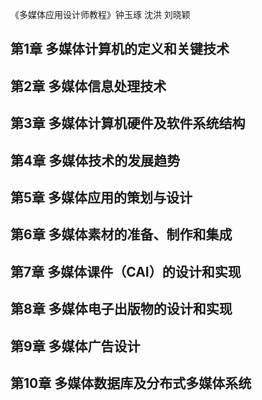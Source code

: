 《多媒体应用设计师教程》钟玉琢 沈洪 刘晓颖

## 第1章 多媒体计算机的定义和关键技术
## 第2章 多媒体信息处理技术
## 第3章 多媒体计算机硬件及软件系统结构
## 第4章 多媒体技术的发展趋势
## 第5章 多媒体应用的策划与设计
## 第6章 多媒体素材的准备、制作和集成
## 第7章 多媒体课件（CAI）的设计和实现
## 第8章 多媒体电子出版物的设计和实现
## 第9章 多媒体广告设计
## 第10章 多媒体数据库及分布式多媒体系统